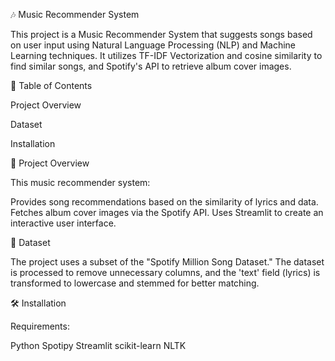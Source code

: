 🎶 Music Recommender System

  This project is a Music Recommender System that suggests songs based on user input using Natural Language Processing (NLP)
  and Machine Learning techniques. It utilizes TF-IDF Vectorization and cosine similarity to find similar songs, and
  Spotify's API to retrieve album cover images.

📌 Table of Contents

  Project Overview
  
  Dataset
  
  Installation
  
🎯 Project Overview

  This music recommender system:
  
  Provides song recommendations based on the similarity of lyrics and data.
  Fetches album cover images via the Spotify API.
  Uses Streamlit to create an interactive user interface.
  
📄 Dataset

  The project uses a subset of the "Spotify Million Song Dataset." The dataset is processed to remove unnecessary columns,
  and the 'text' field (lyrics) is transformed to lowercase and stemmed for better matching.

🛠️ Installation

  Requirements:
  
  Python
  Spotipy
  Streamlit
  scikit-learn
  NLTK


